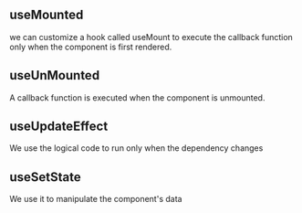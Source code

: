 ## useMounted
we can customize a hook called useMount to execute the callback function only when the component is first rendered.
## useUnMounted
A callback function is executed when the component is unmounted.
## useUpdateEffect
We use the logical code to run only when the dependency changes
## useSetState
We use it to manipulate the component's data